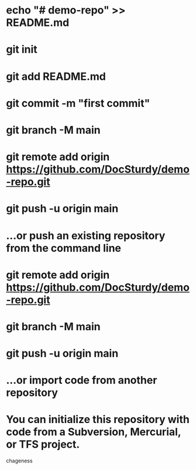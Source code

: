 # echo "# demo-repo" >> README.md
# git init
# git add README.md
# git commit -m "first commit"
# git branch -M main
# git remote add origin https://github.com/DocSturdy/demo-repo.git
# git push -u origin main
# …or push an existing repository from the command line
# git remote add origin https://github.com/DocSturdy/demo-repo.git
# git branch -M main
# git push -u origin main
# …or import code from another repository
# You can initialize this repository with code from a Subversion, Mercurial, or TFS project.

chageness

